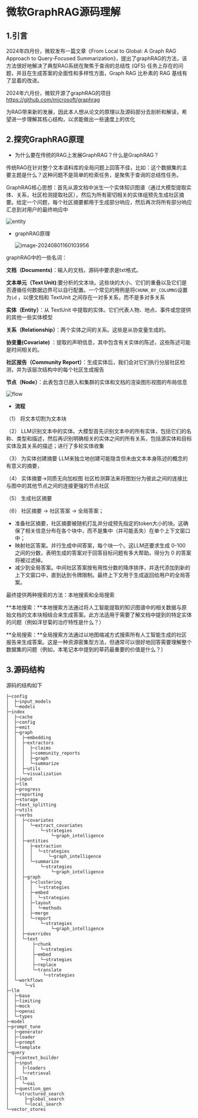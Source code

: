 # 微软GraphRAG源码理解

## 1.引言

2024年四月份，微软发布一篇文章《From Local to Global: A Graph RAG Approach to Query-Focused Summarization》，提出了graphRAG的方法，该方法很好地解决了典型RAG系统在聚焦于查询的总结性 (QFS) 任务上存在的问题，并且在生成答案的全面性和多样性方面，Graph RAG 比朴素的 RAG 基线有了显着的改进。

2024年六月份，微软开源了graphRAG的项目 https://github.com/microsoft/graphrag 

为RAG带来新的发展，因此本人想从论文的原理以及源码部分去剖析和解读，希望进一步理解其核心结构，以求能做出一些速度上的优化

## 2.探究GraphRAG原理

- 为什么要在传统的RAG上发展GraphRAG？什么是GraphRAG？

传统RAG在针对整个文本语料库的全局问题上回答不佳，比如：这个数据集的主要主题是什么？这种问题不是简单的检索任务，是聚焦于查询的总结性任务。

GraphRAG核心思想：首先从源文档中派生一个实体知识图谱（通过大模型提取实体、关系，社区检测提取社区），然后为所有密切相关的实体组预先生成社区摘要。给定一个问题，每个社区摘要都用于生成部分响应，然后再次将所有部分响应汇总到对用户的最终响应中

![entity](entity.png)

- graphRAG原理

  ![image-20240801160103956](image-20240801160103956.png)

graphRAG中的一些名词：

**文档（Documents)**：输入的文档，源码中要求是txt格式。

**文本单元（Text Unit)**:要分析的文本块。这些块的大小、它们的重叠以及它们是否遵循任何数据边界可以自行配置。一个常见的用例是将`CHUNK_BY_COLUMNS`设置为`id` ，以便文档和 TextUnit 之间存在一对多关系，而不是多对多关系

**实体（Entity）**：从 TextUnit 中提取的实体。它们代表人物、地点、事件或您提供的其他一些实体模型

**关系（Relationship）**：两个实体之间的关系。这些是从协变量生成的。

**协变量(Covariate)** ：提取的声明信息，其中包含有关实体的陈述，这些陈述可能是时间相关的。

**社区报告（Community Report）**：生成实体后，我们会对它们执行分层社区检测，并为该层次结构中的每个社区生成报告

**节点（Node）**：此表包含已嵌入和集群的实体和文档的渲染图形视图的布局信息

![flow](flow.png)

- **流程**

（1）   将文本切割为文本块

（2）   LLM识别文本中的实体。大模型首先识别文本中的所有实体，包括它们的名称、类型和描述，然后再识别明确相关的实体之间的所有关系，包括源实体和目标实体及其关系的描述；进行了多轮实体收集

（3）   为实体创建摘要 LLM来独立地创建可能隐含但未由文本本身陈述的概念的有意义的摘要，

（4）   实体摘要->同质无向加权图 社区检测算法来将图划分为彼此之间的连接比与图中的其他节点之间的连接更强的节点社区

（5）   生成社区摘要 

（6）  社区摘要 → 社区答案 → 全局答案；

- 准备社区摘要，社区摘要被随机打乱并分成预先指定的token大小的块。这确保了相关信息分布在各个块中，而不是集中（并可能丢失）在单个上下文窗口中；
- 映射社区答案。并行生成中间答案，每个块一个。这LLM还要求生成 0-100 之间的分数，表明生成的答案对于回答目标问题有多大帮助。得分为 0 的答案将被过滤掉。
- 减少到全局答案。中间社区答案按有用性分数的降序排序，并迭代添加到新的上下文窗口中，直到达到令牌限制。最终上下文用于生成返回给用户的全局答案。

最终提供两种搜索的方法：本地搜索和全局搜索

**本地搜索：**本地搜索方法通过将人工智能提取的知识图谱中的相关数据与原始文档的文本块相结合来生成答案。此方法适用于需要了解文档中提到的特定实体的问题（例如洋甘菊的治疗特性是什么？）

**全局搜索：**全局搜索方法通过以地图缩减方式搜索所有人工智能生成的社区报告来生成答案。这是一种资源密集型方法，但通常可以很好地回答需要理解整个数据集的问题（例如，本笔记本中提到的草药最重要的价值是什么？）

## 3.源码结构

源码的结构如下

```
├─config
│  ├─input_models
│  └─models
├─index
│  ├─cache
│  ├─config
│  ├─emit
│  ├─graph
│  │  ├─embedding
│  │  ├─extractors
│  │  │  ├─claims
│  │  │  ├─community_reports
│  │  │  ├─graph
│  │  │  └─summarize
│  │  ├─utils
│  │  └─visualization
│  ├─input
│  ├─llm
│  ├─progress
│  ├─reporting
│  ├─storage
│  ├─text_splitting
│  ├─utils
│  ├─verbs
│  │  ├─covariates
│  │  │  └─extract_covariates
│  │  │      └─strategies
│  │  │          └─graph_intelligence
│  │  ├─entities
│  │  │  ├─extraction
│  │  │  │  └─strategies
│  │  │  │      └─graph_intelligence
│  │  │  └─summarize
│  │  │      └─strategies
│  │  │          └─graph_intelligence
│  │  ├─graph
│  │  │  ├─clustering
│  │  │  │  └─strategies
│  │  │  ├─embed
│  │  │  │  └─strategies
│  │  │  ├─layout
│  │  │  │  └─methods
│  │  │  ├─merge
│  │  │  └─report
│  │  │      └─strategies
│  │  │          └─graph_intelligence
│  │  ├─overrides
│  │  └─text
│  │      ├─chunk
│  │      │  └─strategies
│  │      ├─embed
│  │      │  └─strategies
│  │      ├─replace
│  │      └─translate
│  │          └─strategies
│  └─workflows
│      └─v1
├─llm
│  ├─base
│  ├─limiting
│  ├─mock
│  ├─openai
│  └─types
├─model
├─prompt_tune
│  ├─generator
│  ├─loader
│  ├─prompt
│  └─template
├─query
│  ├─context_builder
│  ├─input
│  │  ├─loaders
│  │  └─retrieval
│  ├─llm
│  │  └─oai
│  ├─question_gen
│  └─structured_search
│      ├─global_search
│      └─local_search
└─vector_stores

```

